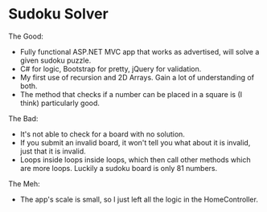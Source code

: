 # Sudoku Solver

The Good:
- Fully functional ASP.NET MVC app that works as advertised, will solve a given sudoku puzzle.
- C# for logic, Bootstrap for pretty, jQuery for validation.
- My first use of recursion and 2D Arrays. Gain a lot of understanding of both.
- The method that checks if a number can be placed in a square is (I think) particularly good.

The Bad:
- It's not able to check for a board with no solution.
- If you submit an invalid board, it won't tell you what about it is invalid, just that it is invalid.
- Loops inside loops inside loops, which then call other methods which are more loops. Luckily a sudoku board is only 81 numbers.

The Meh:
- The app's scale is small, so I just left all the logic in the HomeController.
